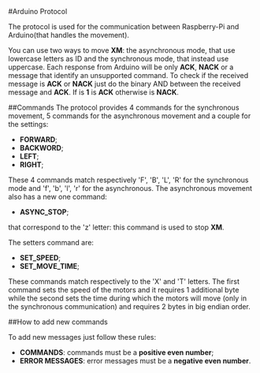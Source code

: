 #Arduino Protocol

The protocol is used for the communication between Raspberry-Pi and Arduino(that handles the movement).

You can use two ways to move **XM**: the asynchronous mode, that use lowercase letters as ID
and the synchronous mode, that instead use uppercase.
Each response from Arduino will be only **ACK**, **NACK** or a message that identify an unsupported command. To check if the received message is **ACK** or **NACK** just do the binary AND between the received message and **ACK**. If is **1** is **ACK** otherwise is **NACK**.

##Commands
The protocol provides 4 commands for the synchronous movement, 5 commands for
the asynchronous movement and a couple for the settings:

 - **FORWARD**;
 - **BACKWORD**;
 - **LEFT**;
 - **RIGHT**;

These 4 commands match respectively 'F', 'B', 'L', 'R' for the synchronous mode and
'f', 'b', 'l', 'r' for the asynchronous. The asynchronous movement also has a new one
command:

 - **ASYNC\_STOP**;

that correspond to the 'z' letter: this command is used to stop **XM**.

The setters command are:

 - **SET\_SPEED**;
 - **SET\_MOVE\_TIME**;

These commands match respectively to the 'X' and 'T' letters. The first command sets the speed of the motors and it requires 1 additional byte while the second sets the time during which the motors will move (only in the synchronous communication) and requires 2 bytes in big endian order.



##How to add new commands

To add new messages just follow these rules:

 - **COMMANDS**: commands must be a **positive even number**;
 - **ERROR MESSAGES**: error messages must be a **negative even number**.
